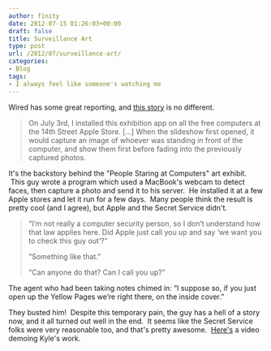 ```yaml
---
author: finity
date: 2012-07-15 01:26:03+00:00
draft: false
title: Surveillance Art
type: post
url: /2012/07/surveillance-art/
categories:
- Blog
tags:
- I always feel like someone's watching me
---
```


Wired has some great reporting, and [this story](http://www.wired.com/threatlevel/2012/07/people-staring-at-computers/all/) is no different.


> On July 3rd, I installed this exhibition app on all the free computers at the 14th Street Apple Store. [...] When the slideshow first opened, it would capture an image of whoever was standing in front of the computer, and show them first before fading into the previously captured photos.


It's the backstory behind the "People Staring at Computers" art exhibit.  This guy wrote a program which used a MacBook's webcam to detect faces, then capture a photo and send it to his server.  He installed it at a few Apple stores and let it run for a few days.  Many people think the result is pretty cool (and I agree), but Apple and the Secret Service didn't.


> “I’m not really a computer security person, so I don’t understand how that law applies here. Did Apple just call you up and say ‘we want you to check this guy out’?”
> 
> “Something like that.”
> 
> “Can anyone do that? Can I call you up?”
 
The agent who had been taking notes chimed in: “I suppose so, if you just open up the Yellow Pages we’re right there, on the inside cover.”


They busted him!  Despite this temporary pain, the guy has a hell of a story now, and it all turned out well in the end.  It seems like the Secret Service folks were very reasonable too, and that's pretty awesome.  [Here's](http://vimeo.com/groups/openframeworks/videos/25958231) a video demoing Kyle's work.


